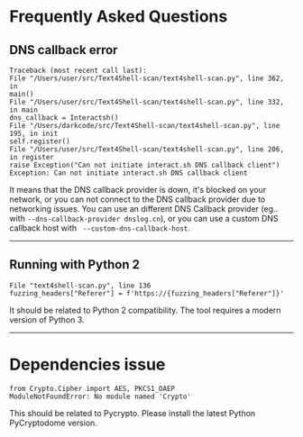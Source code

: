 # Frequently Asked Questions

## DNS callback error

```
Traceback (most recent call last):
File "/Users/user/src/Text4Shell-scan/text4shell-scan.py", line 362, in
main()
File "/Users/user/src/Text4Shell-scan/text4shell-scan.py", line 332, in main
dns_callback = Interactsh()
File "/Users/darkcode/src/Text4Shell-scan/text4shell-scan.py", line 195, in init
self.register()
File "/Users/user/src/Text4Shell-scan/text4shell-scan.py", line 206, in register
raise Exception("Can not initiate interact.sh DNS callback client")
Exception: Can not initiate interact.sh DNS callback client
```

It means that the DNS callback provider is down, it's blocked on your network, or you can not connect to the DNS callback provider due to networking issues. You can use an different DNS Callback provider (eg.. with `--dns-callback-provider dnslog.cn`), or you can use a custom DNS callback host with ` --custom-dns-callback-host`.

---

## Running with Python 2

```
File "text4shell-scan.py", line 136
fuzzing_headers["Referer"] = f'https://{fuzzing_headers["Referer"]}'
```

It should be related to Python 2 compatibility. The tool requires a modern version of Python 3.

---

# Dependencies issue

```
from Crypto.Cipher import AES, PKCS1_OAEP
ModuleNotFoundError: No module named 'Crypto'
```

This should be related to Pycrypto. Please install the latest Python PyCryptodome version.

